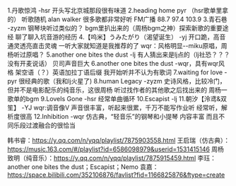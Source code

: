 1.丹歌惊鸿    -hsr
  开头写北京城那段很有味道
2.heading home pyr （hsr歌单里拿的）
  听歌随机 alan walker 很多歌都非常好听
  FM广播  88.7  97.4  103.9
3.青石巷 -zyzm
  钢琴块听过类似的？
  bgm里扒出来的（周杨bgm之神）探索新歌的重要途经
  聊了聊入坑音游的经历
4.【呜米】うみたがり（渴望诞生） -yj
  开口跪，高音通灵透亮直击灵魂
  一听大家就知道是我推荐的了
  wqr：风格明显--miku原唱，周杨听过原唱？
5.another one bites the dust  -lj
  有人猜出来是lj点的（lj社恐？？？没有开麦说话）
  贝司声音巨大
6.another one bites the dust  -wqr，具有wqr风格
  架空语（？）英语加拉丁语后缀
  我开始听并不认为有歌词
7.waiting for love -pyr
  很经典的歌（我和lj火星了)
8.human Legacy -zyzm
  史诗风格，比较冷门，但并不是电影配乐的纯音乐，这很周杨
  听过找作者的其他歌之后找出来的
  周杨一歌单的bgm
9.LoveIs Gone -hsr
  经常单曲循环
10.Escapist -lj
11.朝汐【泠鸢&双笙】  -YJ
  wqr:调音像V
  声音很丰富，听起来很累，千万不能写作业听
  经常听，解析度很高
12.Inhibition -wqr
  仿古典，“轻音乐”的钢琴和小提琴  内容丰富
  而且不同乐段过渡融合的很恰当
  
韩书睿：https://y.qq.com/n/yqq/playlist/7875903558.html
王启瑞（仿古典）：https://music.163.com/#/playlist?id=6586098979&userid=1531415146
周杨致明（纯音乐）：https://y.qq.com/n/yqq/playlist/7875915459.html
李珏：another one bites the dust；Escapist；Nemo
袁嘉：https://space.bilibili.com/352106876/favlist?fid=1166825876&ftype=create
